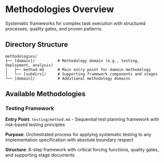 # Methodologies Overview

Systematic frameworks for complex task execution with structured processes, quality gates, and proven patterns.

## Directory Structure

```
methodologies/
├── [domain]/          # Methodology domain (e.g., testing, deployment, analysis)
│   ├── method.md      # Main entry point for domain methodology
│   └── [subdirs]/     # Supporting framework components and stages
└── [domain]/          # Additional methodology domains
```

## Available Methodologies

### Testing Framework
**Entry Point**: `testing/method.md` - Sequential test planning framework with risk-based testing principles

**Purpose**: Orchestrated process for applying systematic testing to any implementation specification with absolute boundary respect

**Structure**: 8-step framework with critical forcing functions, quality gates, and supporting stage documents
